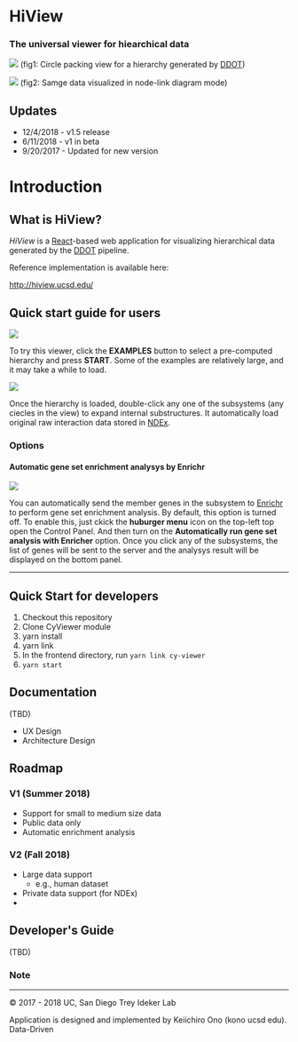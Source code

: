 # HiView
### The universal viewer for hiearchical data

![](https://raw.githubusercontent.com/idekerlab/hiview/master/docs/images/hiview-top-v15-1.png)
(fig1: Circle packing view for a hierarchy generated by [DDOT](http://ddot.readthedocs.io/en/latest/))

![](https://raw.githubusercontent.com/idekerlab/hiview/master/docs/images/hiview-top-v15-2.png)
(fig2: Samge data visualized in node-link diagram mode)

## Updates
* 12/4/2018 - v1.5 release
* 6/11/2018 - v1 in beta
* 9/20/2017 - Updated for new version

# Introduction

## What is HiView?
_HiView_ is a [React](https://reactjs.org/)-based web application for visualizing hierarchical data generated by the [DDOT](http://ddot.readthedocs.io/en/latest/) pipeline.

Reference implementation is available here:

http://hiview.ucsd.edu/

## Quick start guide for users

![](https://raw.githubusercontent.com/idekerlab/hiview/master/docs/images/hiview-v15-step1.png)

To try this viewer, click the **EXAMPLES** button to select a pre-computed hierarchy and press **START**.  Some of the examples are relatively large, and it may take a while to load.

![](https://raw.githubusercontent.com/idekerlab/hiview/master/docs/images/hiview-v15-step2.png)

Once the hierarchy is loaded, double-click any one of the subsystems (any ciecles in the view) to expand internal substructures. It automatically load original raw interaction data stored in [NDEx](http://test.ndexbio.org).

### Options

#### Automatic gene set enrichment analysys by Enrichr

![](https://raw.githubusercontent.com/idekerlab/hiview/master/docs/images/hiview-v15-enrichment.png)

You can automatically send the member genes in the subsystem to [Enrichr](http://amp.pharm.mssm.edu/Enrichr/) to perform gene set enrichment analysis.  By default, this option is turned off.  To enable this, just ckick the **huburger menu** icon on the top-left top open the Control Panel.  And then turn on the **Automatically run gene set analysis with Enricher** option.  Once you click any of the subsystems, the list of genes will be sent to the server and the analysys result will be displayed on the bottom panel.

----

## Quick Start for developers

1. Checkout this repository
1. Clone CyViewer module
1. yarn install
1. yarn link
1. In the frontend directory, run ```yarn link cy-viewer```
1. ```yarn start```


## Documentation
(TBD)
* UX Design
* Architecture Design

## Roadmap

### V1 (Summer 2018)
* Support for small to medium size data
* Public data only
* Automatic enrichment analysis

### V2 (Fall 2018)
* Large data support
    * e.g., human dataset
* Private data support (for NDEx)
* 


## Developer's Guide
(TBD)

### Note


----
&copy; 2017 - 2018 UC, San Diego Trey Ideker Lab

Application is designed and implemented by Keiichiro Ono (kono ucsd edu).  Data-Driven 